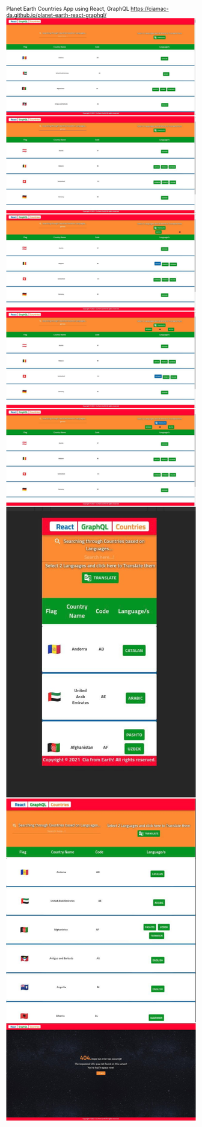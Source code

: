 Planet Earth Countries App using React, GraphQL
https://ciamac-da.github.io/planet-earth-react-graphql/
![](readmeImages/0.jpg)
![](readmeImages/1.jpg)
![](readmeImages/2.jpg)
![](readmeImages/3.jpg)
![](readmeImages/4.jpg)
![](readmeImages/5.jpg)
![](readmeImages/6.jpg)
![](readmeImages/7.jpg)
